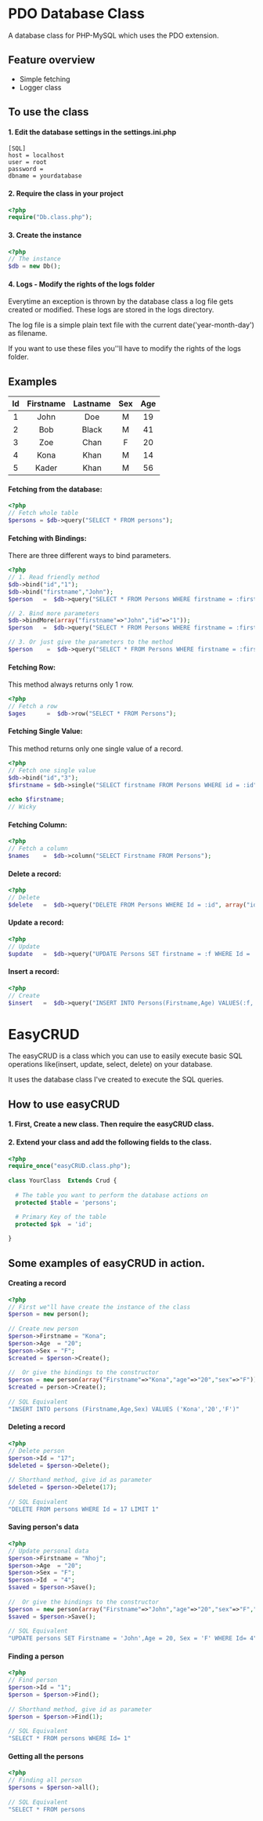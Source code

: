 PDO Database Class
============================

A database class for PHP-MySQL which uses the PDO extension.

## Feature overview
- Simple fetching 
- Logger class 

## To use the class
#### 1. Edit the database settings in the settings.ini.php
```
[SQL]
host = localhost
user = root
password = 
dbname = yourdatabase
```
#### 2. Require the class in your project
```php
<?php
require("Db.class.php");
```
#### 3. Create the instance 
```php
<?php
// The instance
$db = new Db();
```
#### 4.  Logs - Modify the rights of the logs folder
Everytime an exception is thrown by the database class a log file gets created or modified.
These logs are stored in the logs directory.

The log file is a simple plain text file with the current date('year-month-day') as filename.

If you want to use these files you''ll have to modify the rights of the logs folder.

## Examples

| Id | Firstname | Lastname | Sex | Age
|:-----------:|:------------:|:------------:|:------------:|:------------:|
| 1       |        John |     Doe    | M | 19
| 2       |        Bob  |     Black    | M | 41
| 3       |        Zoe  |     Chan    | F | 20
| 4       |        Kona |     Khan    | M | 14
| 5       |        Kader|     Khan    | M | 56

#### Fetching from the database:
```php
<?php
// Fetch whole table
$persons = $db->query("SELECT * FROM persons");
```
#### Fetching with Bindings:
There are three different ways to bind parameters.
```php
<?php
// 1. Read friendly method  
$db->bind("id","1");
$db->bind("firstname","John");
$person   =  $db->query("SELECT * FROM Persons WHERE firstname = :firstname AND id = :id");

// 2. Bind more parameters
$db->bindMore(array("firstname"=>"John","id"=>"1"));
$person   =  $db->query("SELECT * FROM Persons WHERE firstname = :firstname AND id = :id"));

// 3. Or just give the parameters to the method
$person    =  $db->query("SELECT * FROM Persons WHERE firstname = :firstname",array("firstname"=>"John","id"=>"1"));
```
#### Fetching Row:
This method always returns only 1 row.
```php
<?php
// Fetch a row
$ages      =  $db->row("SELECT * FROM Persons");
```
#### Fetching Single Value:
This method returns only one single value of a record.
```php
<?php
// Fetch one single value
$db->bind("id","3");
$firstname = $db->single("SELECT firstname FROM Persons WHERE id = :id");
 
echo $firstname;
// Wicky 
```
#### Fetching Column:
```php
<?php
// Fetch a column
$names    =  $db->column("SELECT Firstname FROM Persons");
```
#### Delete a record:
```php
<?php
// Delete
$delete   =  $db->query("DELETE FROM Persons WHERE Id = :id", array("id"=>"1"));
```
#### Update a record:
```php
<?php
// Update
$update   =  $db->query("UPDATE Persons SET firstname = :f WHERE Id = :id", array("f"=>"Jan","id"=>"32"));
```
#### Insert a record:
```php
<?php
// Create
$insert   =  $db->query("INSERT INTO Persons(Firstname,Age) VALUES(:f,:age)", array("f"=>"Vivek","age"=>"20"));
```
EasyCRUD
============================
The easyCRUD is a class which you can use to easily execute basic SQL operations like(insert, update, select, delete) on your database. 

It uses the database class I've created to execute the SQL queries.

## How to use easyCRUD
#### 1. First, Create a new class. Then require the easyCRUD class.
#### 2. Extend your class and add the following fields to the class.
```php
<?php
require_once("easyCRUD.class.php");
 
class YourClass  Extends Crud {
 
  # The table you want to perform the database actions on
  protected $table = 'persons';

  # Primary Key of the table
  protected $pk  = 'id';
  
}
```

## Some examples of easyCRUD in action.

#### Creating a record
```php
<?php
// First we"ll have create the instance of the class
$person = new person();
 
// Create new person
$person->Firstname = "Kona";
$person->Age  = "20";
$person->Sex = "F";
$created = $person->Create();
 
//  Or give the bindings to the constructor
$person = new person(array("Firstname"=>"Kona","age"=>"20","sex"=>"F"));
$created = person->Create();
 
// SQL Equivalent
"INSERT INTO persons (Firstname,Age,Sex) VALUES ('Kona','20','F')"
```
#### Deleting a record
```php
<?php
// Delete person
$person->Id = "17";
$deleted = $person->Delete();
 
// Shorthand method, give id as parameter
$deleted = $person->Delete(17);
 
// SQL Equivalent
"DELETE FROM persons WHERE Id = 17 LIMIT 1"
```
#### Saving person's data
```php
<?php
// Update personal data
$person->Firstname = "Nhoj";
$person->Age  = "20";
$person->Sex = "F";
$person->Id  = "4"; 
$saved = $person->Save();
 
//  Or give the bindings to the constructor
$person = new person(array("Firstname"=>"John","age"=>"20","sex"=>"F","Id"=>"4"));
$saved = $person->Save();
 
// SQL Equivalent
"UPDATE persons SET Firstname = 'John',Age = 20, Sex = 'F' WHERE Id= 4"
```
#### Finding a person
```php
<?php
// Find person
$person->Id = "1";
$person = $person->Find();
 
// Shorthand method, give id as parameter
$person = $person->Find(1); 
 
// SQL Equivalent
"SELECT * FROM persons WHERE Id= 1"
```
#### Getting all the persons
```php
<?php
// Finding all person
$persons = $person->all(); 
 
// SQL Equivalent
"SELECT * FROM persons 
```